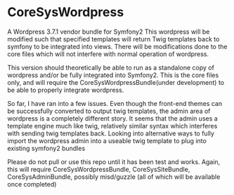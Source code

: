CoreSysWordpress
================

A Wordpress 3.7.1  vendor bundle for Symfony2
This wordpress will be modified such that specified templates will return Twig templates back to symfony to be integrated into views.
There will be modifications done to the core files which will not interfere with normal operation of wordpress.

This version should theoretically be able to run as a standalone copy of wordpress and/or be fully integrated into Symfony2.
This is the core files only, and will require the CoreSysWordpressBundle(under development) to be able to properly integrate wordpress.

So far, I have ran into a few issues.
Even though the front-end themes can be successfully converted to output twig templates, the admin area of wordpress is a completely different story.
It seems that the admin uses a template engine much like twig, relatively similar syntax which interferes with sending twig templates back.
Looking into alternative ways to fully import the wordpress admin into a useable twig template to plug into existing symfony2 bundles

Please do not pull or use this repo until it has been test and works.
Again, this will require CoreSysWordpressBundle, CoreSysSiteBundle, CoreSysAdminBundle, possibly misd/guzzle (all of which will be available once completed)
